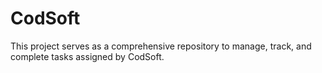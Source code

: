 # CodSoft
This project serves as a comprehensive repository to manage, track, and complete tasks assigned by CodSoft.
